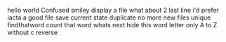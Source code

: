 hello world
Confused smiley
display a file
what about 2
last line 
i'd prefer
iacta
a good file
save current state
duplicate
no more
new files
unique
findthatword
count that word
whats next
hide this word
letter only
A to Z
without c
reverse
